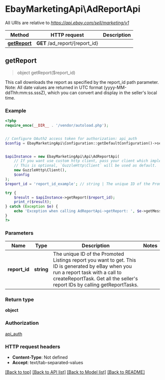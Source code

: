 # EbayMarketingApi\AdReportApi

All URIs are relative to *https://api.ebay.com/sell/marketing/v1*

Method | HTTP request | Description
------------- | ------------- | -------------
[**getReport**](AdReportApi.md#getReport) | **GET** /ad_report/{report_id} | 



## getReport

> object getReport($report_id)



This call downloads the report as specified by the report_id path parameter. Note: All date values are returned in UTC format (yyyy-MM-ddThh:mm:ss.sssZ), which you can convert and display in the seller's local time.

### Example

```php
<?php
require_once(__DIR__ . '/vendor/autoload.php');


// Configure OAuth2 access token for authorization: api_auth
$config = EbayMarketingApi\Configuration::getDefaultConfiguration()->setAccessToken('YOUR_ACCESS_TOKEN');


$apiInstance = new EbayMarketingApi\Api\AdReportApi(
    // If you want use custom http client, pass your client which implements `GuzzleHttp\ClientInterface`.
    // This is optional, `GuzzleHttp\Client` will be used as default.
    new GuzzleHttp\Client(),
    $config
);
$report_id = 'report_id_example'; // string | The unique ID of the Promoted Listings report you want to get. This ID is generated by eBay when you run a report task with a call to createReportTask. Get all the seller's report IDs by calling getReportTasks.

try {
    $result = $apiInstance->getReport($report_id);
    print_r($result);
} catch (Exception $e) {
    echo 'Exception when calling AdReportApi->getReport: ', $e->getMessage(), PHP_EOL;
}
?>
```

### Parameters


Name | Type | Description  | Notes
------------- | ------------- | ------------- | -------------
 **report_id** | **string**| The unique ID of the Promoted Listings report you want to get. This ID is generated by eBay when you run a report task with a call to createReportTask. Get all the seller&#39;s report IDs by calling getReportTasks. |

### Return type

**object**

### Authorization

[api_auth](../../README.md#api_auth)

### HTTP request headers

- **Content-Type**: Not defined
- **Accept**: text/tab-separated-values

[[Back to top]](#) [[Back to API list]](../../README.md#documentation-for-api-endpoints)
[[Back to Model list]](../../README.md#documentation-for-models)
[[Back to README]](../../README.md)

